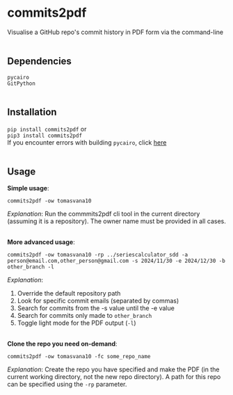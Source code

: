 # commits2pdf
Visualise a GitHub repo's commit history in PDF form via the command-line
<br><br>
## Dependencies
`pycairo`<br>
`GitPython`
<br><br>
## Installation
`pip install commits2pdf` or<br>
`pip3 install commits2pdf`<br>
If you encounter errors with building `pycairo`, click [here](https://stackoverflow.com/a/76175684/23245953)
<br><br>
## Usage
**Simple usage**:
```
commits2pdf -ow tomasvana10
```
_Explanation_: Run the commmits2pdf cli tool in the current directory (assuming it is a repository). The owner name must be provided in all cases.

<br>**More advanced usage**:
```
commits2pdf -ow tomasvana10 -rp ../seriescalculator_sdd -a person@email.com,other_person@gmail.com -s 2024/11/30 -e 2024/12/30 -b other_branch -l
```
_Explanation_: 
1. Override the default repository path
2. Look for specific commit emails (separated by commas)
3. Search for commits from the -s value until the -e value
4. Search for commits only made to `other_branch`
5. Toggle light mode for the PDF output (`-l`)

<br>**Clone the repo you need on-demand**:
```
commits2pdf -ow tomasvana10 -fc some_repo_name
```
_Explanation_: Create the repo you have specified and make the PDF (in the current working directory, not the new repo directory). A path for this repo can be specified using the `-rp` parameter.
